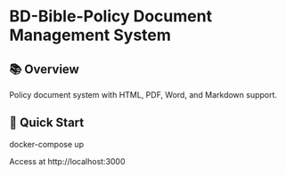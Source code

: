 # BD-Bible-Policy Document Management System

## 📚 Overview
Policy document system with HTML, PDF, Word, and Markdown support.

## 🚀 Quick Start
docker-compose up

Access at http://localhost:3000

